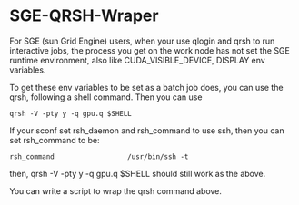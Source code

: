 # SGE-QRSH-Wraper

For SGE (sun Grid Engine) users, when your use qlogin and qrsh to run interactive jobs, 
the process you get on the work node has not set the SGE runtime environment, also like 
CUDA_VISIBLE_DEVICE, DISPLAY env variables.

To get these env variables to be set as a batch job does, you can use the qrsh, following a shell command.
Then you can use

````text
qrsh -V -pty y -q gpu.q $SHELL
````

If your sconf set rsh_daemon and rsh_command to use ssh, then you can set rsh_command to be:
````text
rsh_command                  /usr/bin/ssh -t
````

then, qrsh -V -pty y -q gpu.q $SHELL should still work as the above.

You can write a script to wrap the qrsh command above.




